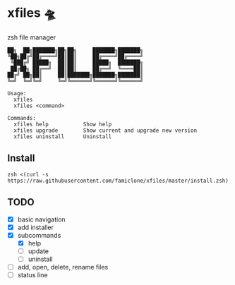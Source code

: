 # xfiles 🛸
zsh file manager

```
██╗  ██╗███████╗██╗██╗     ███████╗███████╗
╚██╗██╔╝██╔════╝██║██║     ██╔════╝██╔════╝
 ╚███╔╝ █████╗  ██║██║     █████╗  ███████╗
 ██╔██╗ ██╔══╝  ██║██║     ██╔══╝  ╚════██║
██╔╝ ██╗██║     ██║███████╗███████╗███████║
╚═╝  ╚═╝╚═╝     ╚═╝╚══════╝╚══════╝╚══════╝
                                           
Usage:
  xfiles
  xfiles <command>

Commands:
  xfiles help           Show help
  xfiles upgrade        Show current and upgrade new version
  xfiles uninstall      Uninstall
```

## Install
```zsh <(curl -s https://raw.githubusercontent.com/famiclone/xfiles/master/install.zsh)```

## TODO
- [x] basic navigation
- [x] add installer
- [x] subcommands
  - [x] help
  - [ ] update
  - [ ] uninstall
- [ ] add, open, delete, rename files
- [ ] status line
